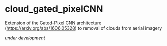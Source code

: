 # cloud_gated_pixelCNN
Extension of the Gated-Pixel CNN architecture (https://arxiv.org/abs/1606.05328) to removal of clouds from aerial imagery

*under development*

